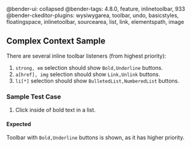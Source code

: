 @bender-ui: collapsed
@bender-tags: 4.8.0, feature, inlinetoolbar, 933
@bender-ckeditor-plugins: wysiwygarea, toolbar, undo, basicstyles, floatingspace, inlinetoolbar, sourcearea, list, link, elementspath, image

## Complex Context Sample

There are several inline toolbar listeners (from highest priority):

1. `strong, em` selection should show `Bold,Underline` buttons.
1. `a[href], img` selection should show `Link,Unlink` buttons.
1. `li[*]` selection should show `BulletedList,NumberedList` buttons.

### Sample Test Case

1. Click inside of bold text in a list.

#### Expected

Toolbar with `Bold,Underline` buttons is shown, as it has higher priority.